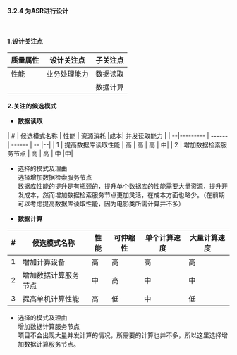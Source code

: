 #### 3.2.4 为ASR进行设计

<br/>

**1.设计关注点**

| 质量属性 | 设计关注点 | 子关注点 |
| ------ | --------- | ------ |
| 性能  | 业务处理能力  | 数据读取 |
|        |           | 数据计算 |

**2.关注的候选模式**
   
   - **数据读取**

| # | 候选模式名称 | 性能 | 资源消耗 |成本| 并发读取能力 |
     | --|--------- | ------ | ------ |  -- |--|
     | 1 | 提高数据库读取性能 | 高 | 高 | 高 | 中|
     | 2 | 增加数据检索服务节点 | 高 | 高 | 中 |中|

- 选择的模式及理由</br>
选择增加数据检索服务节点</br>
数据库性能的提升是有瓶颈的，提升单个数据库的性能需要大量资源，提升开发成本，然而增加数据检索服务节点更加灵活，在成本方面也略少。（在前期可以考虑提高数据库读取性能，因为电影类所需计算并不多）

- **数据计算**

| # | 候选模式名称 | 性能 | 可伸缩性 |单个计算速度| 大量计算速度 |
  | --|--------- | ------ | ------ |  -- |--|
  | 1 | 增加计算设备 | 高 | 高 | 高 | 高|
  | 2 | 增加数据计算服务节点 | 中 | 高 | 中 |中|
  | 3 | 提高单机计算性能 | 高 | 低 | 中 |低|

- 选择的模式及理由</br>
增加数据计算服务节点</br>
项目不会出现大量并发计算的情况，所需要的计算也并不多，所以这里选择增加数据计算服务节点。